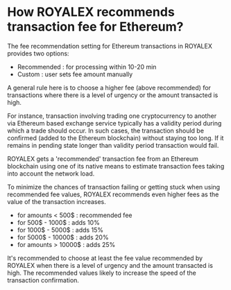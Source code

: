 # How ROYALEX recommends transaction fee for Ethereum?

The fee recommendation setting for Ethereum transactions in ROYALEX provides two options:

- Recommended : for processing within 10-20 min
- Custom : user sets fee amount manually

A general rule here is to choose a higher fee (above recommended) for transactions where there is a level of urgency or the amount transacted is high.

For instance, transaction involving trading one cryptocurrency to another via Ethereum based exchange service typically has a validity period during which a trade should occur. In such cases, the transaction should be confirmed (added to the Ethereum blockchain) without staying too long. If it remains in pending state longer than validity period transaction would fail.

ROYALEX gets a 'recommended' transaction fee from an Ethereum blockchain using one of its native means to estimate transaction fees taking into account the network load.

To minimize the chances of transaction failing or getting stuck when using recommended fee values, ROYALEX recommends even higher fees as the value of the transaction increases.

- for amounts < 500$ : recommended fee
- for 500$ - 1000$ : adds 10%
- for 1000$ - 5000$ : adds 15%
- for 5000$ - 10000$ : adds 20%
- for amounts > 10000$ : adds 25%

It's recommended to choose at least the fee value recommended by ROYALEX when there is a level of urgency and the amount transacted is high. The recommended values likely to increase the speed of the transaction confirmation.
